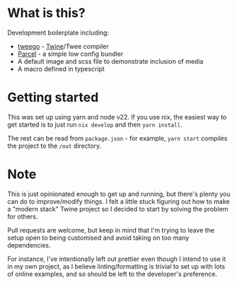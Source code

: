 # What is this?

Development boilerplate including:

- [tweego](https://www.motoslave.net/tweego) - [Twine](https://twinery.org/)/Twee compiler
- [Parcel](https://parceljs.org/) - a simple low config bundler
- A default image and scss file to demonstrate inclusion of media
- A macro defined in typescript

# Getting started

This was set up using yarn and node v22. If you use nix, the easiest way to
get started is to just run `nix develop` and then `yarn install`.

The rest can be read from `package.json` - for example, `yarn start` compiles
the project to the `/out` directory.

# Note

This is just opinionated enough to get up and running, but there's plenty you
can do to improve/modify things. I felt a little stuck figuring out how to
make a "modern stack" Twine project so I decided to start by solving the
problem for others.

Pull requests are welcome, but keep in mind that I'm trying to leave the
setup open to being customised and avoid taking on too many dependencies.

For instance, I've intentionally left out prettier even though I intend
to use it in my own project, as I believe linting/formatting is trivial
to set up with lots of online examples, and so should be left to the
developer's preference.
